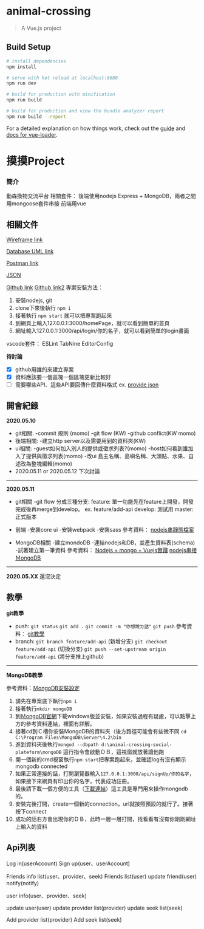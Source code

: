 # animal-crossing

> A Vue.js project

## Build Setup

``` bash
# install dependencies
npm install

# serve with hot reload at localhost:8080
npm run dev

# build for production with minification
npm run build

# build for production and view the bundle analyzer report
npm run build --report
```

For a detailed explanation on how things work, check out the [guide](http://vuejs-templates.github.io/webpack/) and [docs for vue-loader](http://vuejs.github.io/vue-loader).

# 摸摸Project
### **簡介**
動森換物交流平台
相關套件：
後端使用nodejs Express + MongoDB，兩者之間用mongoose套件串接
前端用vue
## 相關文件
[Wireframe link](https://xd.adobe.com/view/6349e510-4820-4312-7fe4-938f49f32697-1578/)

[Database UML link](https://drive.google.com/file/d/1zIW9DYvkz8uDd2JPMtm6aGNgBhxevPR3/view?usp=sharing)

[Postman link](https://www.getpostman.com/collections/8bfbd469fd0c47d8d2e3)

[JSON](https://drive.google.com/open?id=10tZosoTpOHqQJRJWtbvlj8aTaE_2ouaE)

[Github link](https://github.com/marabuda/animal-crossing-social-plateform)
[Github link2](https://github.com/marabuda/animal-crossing-social-plateform02.git)
專案安裝方法：
1. 安裝nodejs, git
2. clone下來後執行 `npm i`
3. 接著執行 `npm start` 就可以把專案跑起來
4. 到網頁上輸入127.0.0.1:3000/homePage，就可以看到簡單的首頁
5. 網址輸入127.0.0.1:3000/api/login/你的名子，就可以看到簡單的login畫面

vscode套件：
ESLint
TabNine
EditorConfig

**待討論**
- [x] github用誰的來建立專案
- [x] 資料應該要一個區塊一個區塊更新比較好
- [ ] 需要哪些API、這些API要回傳什麼資料格式
ex. [provide json](https://drive.google.com/file/d/1OYkm7C4yPVLJSBgzfN3kcSMyIpjcD6vB/view?usp=sharing)

## 開會紀錄

**2020.05.10**
* git相關:
-commit 規則 (momo)
-git flow (KW)
-github conflict(KW momo)
* 後端相關:
-建立http server以及需要用到的資料夾(KW)
* ui相關:
-guest如何加入別人的提供或徵求列表?(momo)
-host如何看到誰加入了提供與徵求列表(momo)
-改ui 島主名稱、島嶼名稱、大頭貼、水果、自述改為整塊編輯(momo)
* 2020.05.11 or 2020.05.12 下次討論
---
**2020.05.11**
* git相關
-git flow
分成三種分支:
feature: 單一功能先在feature上開發，開發完成後再merge到develop。
ex. feature/add-api
develop: 測試用
master: 正式版本

* 前端
-安裝core ui
-安裝webpack
-安裝sass
參考資料：
[nodejs串靜態檔案](https://ithelp.ithome.com.tw/articles/10186000)

* MongoDB相關
-建立mondoDB
-連結nodejs和DB，並產生資料表(schema)
-試著建立第一筆資料
參考資料：
[Nodejs + mongo + Vuejs實踐](https://segmentfault.com/a/1190000006939687)
[nodejs串接ＭongoDB](https://ithelp.ithome.com.tw/articles/10186483)
---
**2020.05.XX**
還沒決定

## 教學

**git教學**
* push:
`git status`
`git add .`
`git commit -m "你想說ㄉ話"`
`git push`
參考資料： [git教學](https://blog.techbridge.cc/2018/01/17/learning-programming-and-coding-with-python-git-and-github-tutorial/)
* branch:
`git branch feature/add-api` (新增分支)
`git checkout feature/add-api` (切換分支)
`git push --set-upstream origin feature/add-api` (將分支推上github)

---

**MongoDB教學**

參考資料：[ＭongoDB安裝設定](https://ithelp.ithome.com.tw/articles/10186324)
1. 請先在專案底下執行`npm i`
2. 接著執行`mkdir mongoDB`
3. 到[ＭongoDB官網](https://www.mongodb.com/download-center/enterprise?tck=docs_server)下載windows版並安裝，如果安裝過程有疑慮，可以點擊上方的參考資料連結，裡面有詳解。
4. 接著cd到Ｃ槽你安裝MongoDB的資料夾（後方路徑可能會有些微不同
`cd C:\Program Files\MongoDB\Server\4.2\bin`
5. 進到資料夾後執行`mongod --dbpath d:\animal-crossing-social-plateform\mongoDB`
這行指令會啟動ＤＢ，這視窗就放著讓他跑
6. 開一個新的cmd視窗執行`npm start`把專案跑起來，並確認log有沒有顯示mongodb connected
7. 如果正常連接的話，打開瀏覽器輸入`127.0.0.1:3000/api/signUp/你的名字`，如果接下來網頁有印出你的名字，代表成功註冊。
8. 最後請下載一個方便的工具（[下載連結](https://robomongo.org/download)）這工具是專門用來操作mongodb的。
9. 安裝完後打開，create一個新的connection，url就按照預設的就行了。接著按下connect
10. 成功的話右方會出現你的ＤＢ，此時一層一層打開，找看看有沒有你剛剛網址上輸入的資料


## Api列表
Log in(userAccount)
Sign up(user、userAccount)

Friends info list(user、provider、seek)
Friends list(user)
update friend(user)
notify(notify)

user info(user、provider、seek)

update user(user)
update provider list(provider)
update seek list(seek)

Add provider list(provider)
Add seek list(seek)



